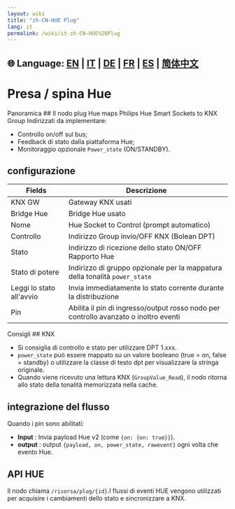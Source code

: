 ```yaml
---
layout: wiki
title: "zh-CN-HUE Plug"
lang: it
permalink: /wiki/it-zh-CN-HUE%20Plug
---
```

🌐 Language: [EN](https://supergiovane.github.io/node-red-contrib-knx-ultimate/wiki/HUE%20Plug) | [IT](https://supergiovane.github.io/node-red-contrib-knx-ultimate/wiki/it-HUE%20Plug) | [DE](https://supergiovane.github.io/node-red-contrib-knx-ultimate/wiki/de-HUE%20Plug) | [FR](https://supergiovane.github.io/node-red-contrib-knx-ultimate/wiki/fr-HUE%20Plug) | [ES](https://supergiovane.github.io/node-red-contrib-knx-ultimate/wiki/es-HUE%20Plug) | [简体中文](https://supergiovane.github.io/node-red-contrib-knx-ultimate/wiki/zh-CN-HUE%20Plug)
---
# Presa / spina Hue
Panoramica ##
Il nodo plug Hue maps Philips Hue Smart Sockets to KNX Group Indirizzati da implementare:
- Controllo on/off sul bus;
- Feedback di stato dalla piattaforma Hue;
- Monitoraggio opzionale `Power_state` (ON/STANDBY).
## configurazione
|Fields | Descrizione |
|-|-|
| KNX GW | Gateway KNX usati |
| Bridge Hue | Bridge Hue usato |
| Nome | Hue Socket to Control (prompt automatico) |
| Controllo | Indirizzo Group invio/OFF KNX (Bolean DPT) |
| Stato | Indirizzo di ricezione dello stato ON/OFF Rapporto Hue |
| Stato di potere | Indirizzo di gruppo opzionale per la mappatura della tonalità `power_state` |
| Leggi lo stato all'avvio | Invia immediatamente lo stato corrente durante la distribuzione |
| Pin | Abilita il pin di ingresso/output rosso nodo per controllo avanzato o inoltro eventi |
Consigli ## KNX
- Si consiglia di controllo e stato per utilizzare DPT 1.xxx.
- `power_state` può essere mappato su un valore booleano (true = on, false = standby) o utilizzare la classe di testo dpt per visualizzare la stringa originale.
- Quando viene ricevuto una lettura KNX (`GroupValue_Read`), il nodo ritorna allo stato della tonalità memorizzata nella cache.
## integrazione del flusso
Quando i pin sono abilitati:
- **Input** : Invia payload Hue v2 (come `{on: {on: true}}`).
- **output** : output `{payload, on, power_state, rawevent}` ogni volta che evento Hue.
## API HUE
Il nodo chiama `/risorsa/plug/{id}`.I flussi di eventi HUE vengono utilizzati per acquisire i cambiamenti dello stato e sincronizzare a KNX.
